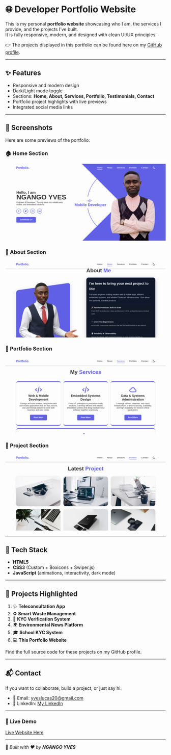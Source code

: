 # 🌐 Developer Portfolio Website  

This is my personal **portfolio website** showcasing who I am, the services I provide, and the projects I’ve built.  
It is fully responsive, modern, and designed with clean UI/UX principles.  

👉 The projects displayed in this portfolio can be found here on my [GitHub profile](https://https://github.com/NGANGOYves/).  

---

## ✨ Features  

- Responsive and modern design  
- Dark/Light mode toggle  
- Sections: **Home, About, Services, Portfolio, Testimonials, Contact**  
- Portfolio project highlights with live previews  
- Integrated social media links  

---

## 📸 Screenshots  

Here are some previews of the portfolio:  

### 🏠 Home Section  
![Home Screenshot](assets/images/5.png)  

### 👤 About Section  
![About Screenshot](assets/images/4.png)  

### 💼 Portfolio Section  
![Portfolio Screenshot](assets/images/3.png)  

### 💼 Project Section  
![Contact Screenshot](assets/images/2.png)  

---

## 🚀 Tech Stack  

- **HTML5**  
- **CSS3** (Custom + Boxicons + Swiper.js)  
- **JavaScript** (animations, interactivity, dark mode)  

---

## 📂 Projects Highlighted  

1. 🩺 **Teleconsultation App**  
2. ♻️ **Smart Waste Management**  
3. 🔐 **KYC Verification System**  
4. 🌍 **Environmental News Platform**  
5. 🎓 **School KYC System**  
6. 💻 **This Portfolio Website**  

Find the full source code for these projects on my GitHub profile.  

---

## 📬 Contact  

If you want to collaborate, build a project, or just say hi:  

- 📧 Email: yveslucas20@gmail.com 
- 💼 LinkedIn: [My LinkedIn](https://www.linkedin.com/in/ngango-yves-636209300/)  


---

### 🔗 Live Demo  

[Live Website Here](https://ngangoyves.github.io/Fullstack-Portfolio/#home)  

---

📌 *Built with ❤️ by **NGANGO YVES***  
